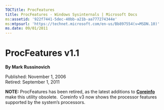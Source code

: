 ```yaml
--- 
TOCTitle: ProcFeatures
title: ProcFeatures - Windows Sysinternals | Microsoft Docs
ms:assetid: '922f7441-5dec-40bb-a21b-aa777274344e'
ms:mtpsurl: 'https://technet.microsoft.com/en-us/Bb897554(v=MSDN.10)'
ms.date: 09/01/2011
---
```


ProcFeatures v1.1
=================

**By Mark Russinovich**

Published: November 1, 2006  
Retired: September 1, 2011

**NOTE:** ProcFeatures has been retired, as the latest additions to
[**Coreinfo**](coreinfo.md)
make this utility obsolete.  Coreinfo v3 now shows the processor
features supported by the system’s processors.
